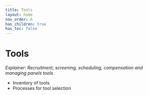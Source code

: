 ```yaml
---
title: Tools
layout: home
nav_order: 6
has_children: true
has_toc: false
---
```


# Tools 
_Explainer: Recruitment, screening, scheduling, compensation and managing panels tools_
* Inventory of tools 
* Processes for tool selection 
